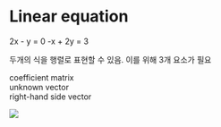 # Linear equation
2x - y = 0
-x + 2y = 3

두개의 식을 행렬로 표현할 수 있음.
이를 위해 3개 요소가 필요

coefficient matrix<br>
unknown vector<br>
right-hand side vector<br>

<img src="https://github.com/joj123123/linear-algebra/issues/1#issue-568231369"></img>

